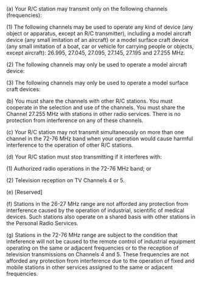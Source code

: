 (a) Your R/C station may transmit only on the following channels (frequencies):

(1) The following channels may be used to operate any kind of device (any object or apparatus, except an R/C transmitter), including a model aircraft device (any small imitation of an aircraft) or a model surface craft device (any small imitation of a boat, car or vehicle for carrying people or objects, except aircraft): 26.995, 27.045, 27.095, 27.145, 27.195 and 27.255 MHz.

(2) The following channels may only be used to operate a model aircraft device:
                                    

(3) The following channels may only be used to operate a model surface craft devices:
                                    

(b) You must share the channels with other R/C stations. You must cooperate in the selection and use of the channels. You must share the Channel 27.255 MHz with stations in other radio services. There is no protection from interference on any of these channels.

(c) Your R/C station may not transmit simultaneously on more than one channel in the 72-76 MHz band when your operation would cause harmful interference to the operation of other R/C stations.

(d) Your R/C station must stop transmitting if it interferes with:

(1) Authorized radio operations in the 72-76 MHz band; or

(2) Television reception on TV Channels 4 or 5.

(e) [Reserved]

(f) Stations in the 26-27 MHz range are not afforded any protection from interference caused by the operation of industrial, scientific of medical devices. Such stations also operate on a shared basis with other stations in the Personal Radio Services.

(g) Stations in the 72-76 MHz range are subject to the condition that inteference will not be caused to the remote control of industrial equipment operating on the same or adjacent frequencies or to the reception of television transmissions on Channels 4 and 5. These frequencies are not afforded any protection from interference due to the operation of fixed and mobile stations in other services assigned to the same or adjacent frequencies.

